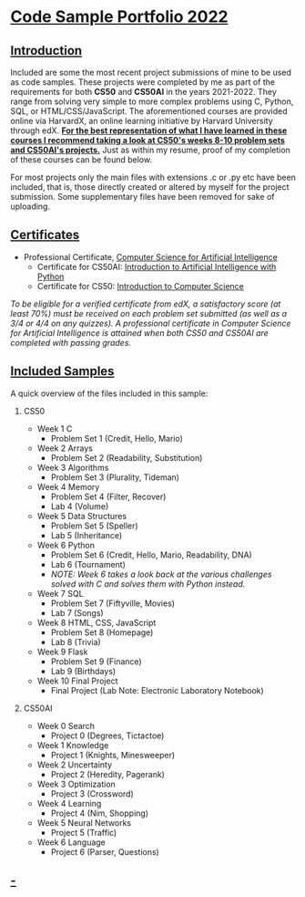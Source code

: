[Code Sample Portfolio 2022](#title)
===========================

[Introduction](#intro)
------------------------------------

Included are some the most recent project submissions of mine to be used as code samples. These projects were completed by me as part of the requirements for both **CS50** and **CS50AI** in the years 2021-2022. They range from solving very simple to more complex problems using C, Python, SQL, or HTML/CSS/JavaScript. The aforementioned courses are provided online via HarvardX, an online learning initiative by Harvard University through edX. <ins>**For the best representation of what I have learned in these courses I recommend taking a look at CS50's weeks 8-10 problem sets and CS50AI's projects.**</ins> Just as within my resume, proof of my completion of these courses can be found below.

For most projects only the main files with extensions .c or .py etc have been included, that is, those directly created or altered by myself for the project submission. Some supplementary files have been removed for sake of uploading.

[Certificates](#certificates)
----------------------------
*   Professional Certificate, [Computer Science for Artificial Intelligence](https://credentials.edx.org/credentials/250b34d0ceb848d28731e47da33e6209)
    * Certificate for CS50AI: [Introduction to Artificial Intelligence with Python](https://cs50.harvard.edu/certificates/1e3f2689-3c92-4818-a4be-9805fc08ae47)
    * Certificate for CS50: [Introduction to Computer Science](https://cs50.harvard.edu/certificates/5990c94d-4b31-423e-8e79-ea37483ce013)

*To be eligible for a verified certificate from edX, a satisfactory score (at least 70%) must be received on each problem set submitted (as well as a 3/4 or 4/4 on any quizzes). A professional certificate in Computer Science for Artificial Intelligence is attained when both CS50 and CS50AI are completed with passing grades.*

[Included Samples](#included)
----------------------------
A quick overview of the files included in this sample:

1. CS50
    * Week 1 C
        * Problem Set 1 (Credit, Hello, Mario)
    * Week 2 Arrays
        * Problem Set 2 (Readability, Substitution)
    * Week 3 Algorithms
        * Problem Set 3 (Plurality, Tideman)
    * Week 4 Memory
        * Problem Set 4 (Filter, Recover)
        * Lab 4 (Volume)
    * Week 5 Data Structures
        * Problem Set 5 (Speller)
        * Lab 5 (Inheritance)
    * Week 6 Python
        * Problem Set 6 (Credit, Hello, Mario, Readability, DNA)
        * Lab 6 (Tournament)
        * *NOTE: Week 6 takes a look back at the various challenges solved with C and solves them with Python instead.*
    * Week 7 SQL
        * Problem Set 7 (Fiftyville, Movies)
        * Lab 7 (Songs)
    * Week 8 HTML, CSS, JavaScript
        * Problem Set 8 (Homepage)
        * Lab 8 (Trivia)
    * Week 9 Flask
        * Problem Set 9 (Finance)
        * Lab 9 (Birthdays)
    * Week 10 Final Project
        * Final Project (Lab Note: Electronic Laboratory Notebook)

2. CS50AI
    * Week 0 Search
        * Project 0 (Degrees, Tictactoe)
    * Week 1 Knowledge
        * Project 1 (Knights, Minesweeper)
    * Week 2 Uncertainty
        * Project 2 (Heredity, Pagerank)
    * Week 3 Optimization
        * Project 3 (Crossword)
    * Week 4 Learning
        * Project 4 (Nim, Shopping)
    * Week 5 Neural Networks
        * Project 5 (Traffic)
    * Week 6 Language
        * Project 6 (Parser, Questions)

[-](#end)
--------

